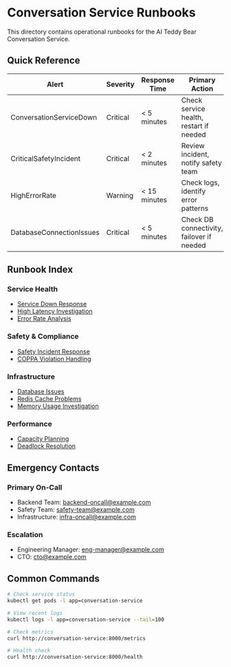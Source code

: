 # Conversation Service Runbooks

This directory contains operational runbooks for the AI Teddy Bear Conversation Service.

## Quick Reference

| Alert | Severity | Response Time | Primary Action |
|-------|----------|---------------|----------------|
| ConversationServiceDown | Critical | < 5 minutes | Check service health, restart if needed |
| CriticalSafetyIncident | Critical | < 2 minutes | Review incident, notify safety team |
| HighErrorRate | Warning | < 15 minutes | Check logs, identify error patterns |
| DatabaseConnectionIssues | Critical | < 5 minutes | Check DB connectivity, failover if needed |

## Runbook Index

### Service Health
- [Service Down Response](service-down.md)
- [High Latency Investigation](high-latency.md)
- [Error Rate Analysis](error-rate.md)

### Safety & Compliance
- [Safety Incident Response](safety-incident.md)
- [COPPA Violation Handling](coppa-violation.md)

### Infrastructure
- [Database Issues](database-issues.md)
- [Redis Cache Problems](redis-issues.md)
- [Memory Usage Investigation](memory-usage.md)

### Performance
- [Capacity Planning](capacity-planning.md)
- [Deadlock Resolution](deadlock-resolution.md)

## Emergency Contacts

### Primary On-Call
- Backend Team: backend-oncall@example.com
- Safety Team: safety-team@example.com
- Infrastructure: infra-oncall@example.com

### Escalation
- Engineering Manager: eng-manager@example.com
- CTO: cto@example.com

## Common Commands

```bash
# Check service status
kubectl get pods -l app=conversation-service

# View recent logs
kubectl logs -l app=conversation-service --tail=100

# Check metrics
curl http://conversation-service:8000/metrics

# Health check
curl http://conversation-service:8000/health
```
